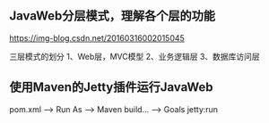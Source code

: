 ## JavaWeb分层模式，理解各个层的功能

https://img-blog.csdn.net/20160316002015045

三层模式的划分
1、Web层，MVC模型
2、业务逻辑层
3、数据库访问层


## 使用Maven的Jetty插件运行JavaWeb

pom.xml --> Run As --> Maven build... --> Goals
jetty:run
